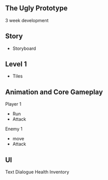 ## The Ugly Prototype
3 week development

## Story
- Storyboard

## Level 1
- Tiles

## Animation and Core Gameplay
Player 1
- Run
- Attack

Enemy 1
- move
- Attack

## UI
Text Dialogue
Health
Inventory

